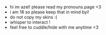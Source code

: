 + hi im azel! please read my pronouns.page <3 
+ i am 18 so please keep that in mind byi! 
+ do not copy my skins :( 
+ whisper to interact ! 
+ feel free to cuddle/hide with me anytime <3 
